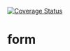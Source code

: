 [![Coverage Status](https://coveralls.io/repos/github/lyndonn03/legendary-form/badge.svg?branch=master)](https://coveralls.io/github/lyndonn03/legendary-form?branch=master)

# form
